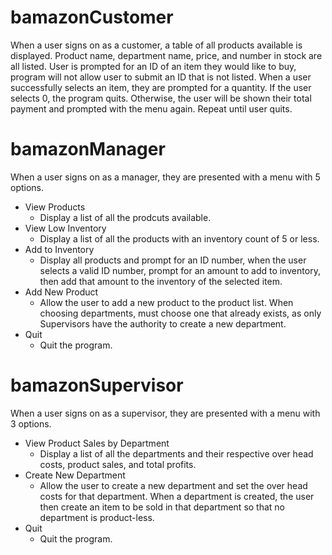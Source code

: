 # bamazonCustomer
When a user signs on as a customer, a table of all products available is displayed. Product name, department name, price, and number in stock are all listed. User is prompted for an ID of an item they would like to buy, program will not allow user to submit an ID that is not listed. When a user successfully selects an item, they are prompted for a quantity. If the user selects 0, the program quits. Otherwise, the user will be shown their total payment and prompted with the menu again. Repeat until user quits.





# bamazonManager
When a user signs on as a manager, they are presented with a menu with 5 options.
- View Products
  - Display a list of all the prodcuts available.
- View Low Inventory
  - Display a list of all the products with an inventory count of 5 or less.
- Add to Inventory
  - Display all products and prompt for an ID number, when the user selects a valid ID number, prompt for an amount to add to inventory, then add that amount to the inventory of the selected item.
- Add New Product
  - Allow the user to add a new product to the product list. When choosing departments, must choose one that already exists, as only Supervisors have the authority to create a new department.
- Quit
  - Quit the program.





 # bamazonSupervisor
When a user signs on as a supervisor, they are presented with a menu with 3 options.
- View Product Sales by Department
  - Display a list of all the departments and their respective over head costs, product sales, and total profits.
- Create New Department
  - Allow the user to create a new department and set the over head costs for that department. When a department is created, the user then create an item to be sold in that department so that no department is product-less.
- Quit
  - Quit the program.